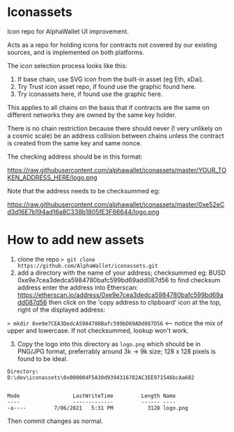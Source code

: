 # Iconassets
Icon repo for AlphaWallet UI improvement.

Acts as a repo for holding icons for contracts not covered by our existing sources, and is implemented on both platforms.

The icon selection process looks like this:

1. If base chain, use SVG icon from the built-in asset (eg Eth, xDai).
2. Try Trust icon asset repo, if found use the graphic found here.
3. Try iconassets here, if found use the graphic here.

This applies to all chains on the basis that if contracts are the same on different networks they are owned by the same key holder.

There is no chain restriction because there should never (! very unlikely on a cosmic scale) be an address collision between chains unless the contract is created from the same key and same nonce.

The checking address should be in this format:

https://raw.githubusercontent.com/alphawallet/iconassets/master/YOUR_TOKEN_ADDRESS_HERE/logo.png

Note that the address needs to be checksummed eg:

https://raw.githubusercontent.com/alphawallet/iconassets/master/0xe52eCd3d16E7b194ad16a8C338b1805fE3F66644/logo.png


# How to add new assets

1. clone the repo ```> git clone https://github.com/AlphaWallet/iconassets.git```
2. add a directory with the name of your address; checksummed eg: BUSD 0xe9e7cea3dedca5984780bafc599bd69add087d56 
   to find checksum address enter the address into Etherscan: https://etherscan.io/address/0xe9e7cea3dedca5984780bafc599bd69add087d56 then click on the 'copy address to clipboard' icon at the top, right of the displayed address:
   
```> mkdir 0xe9e7CEA3DedcA5984780Bafc599bD69ADd087D56```  <-- notice the mix of upper and lowercase. If not checksummed, lookup won't work.

3. Copy the logo into this directory as ```logo.png``` which should be in PNG/JPG format, preferrably around 3k -> 9k size; 128 x 128 pixels is found to be ideal.
```
Directory: D:\dev\iconassets\0x000004F5A30d9394316782AC3EE971546bcAa682


Mode                 LastWriteTime         Length Name
----                 -------------         ------ ----
-a----         7/06/2021   5:31 PM           3128 logo.png
```

Then commit changes as normal.
